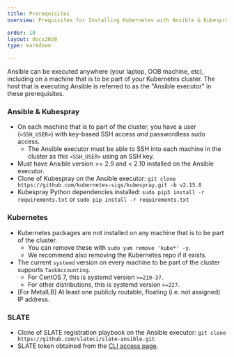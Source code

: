 ```yaml
---
title: Prerequisites
overview: Prequisites for Installing Kubernetes with Ansible & Kubespray

order: 10
layout: docs2020
type: markdown

---
```


Ansible can be executed anywhere (your laptop, OOB machine, etc), including on a machine that is to be part of your Kubernetes cluster.
The host that is executing Ansible is referred to as the "Ansible executor" in these prerequisites.

### Ansible & Kubespray

- On each machine that is to part of the cluster, you have a user (`<SSH_USER>`) with key-based SSH access *and* passwordless sudo access.
  - The Ansible executor must be able to SSH into each machine in the cluster as this `<SSH_USER>` using an SSH key.
- Must have Ansible version >= 2.9 and &lt; 2.10 installed on the Ansible executor.
- Clone of Kubespray on the Ansible executor: `git clone https://github.com/kubernetes-sigs/kubespray.git -b v2.15.0`
- Kubespray Python dependencies installed: `sudo pip3 install -r requirements.txt` or `sudo pip install -r requirements.txt`

### Kubernetes

- Kubernetes packages are not installed on any machine that is to be part of the cluster.
  - You can remove these with `sudo yum remove 'kube*' -y`.
  - We recommend also removing the Kubernetes repo if it exists.
- The current `systemd` version on every machine to be part of the cluster supports `TaskAccounting`.
  - For CentOS 7, this is systemd version `>=219-37`.
  - For other distributions, this is systemd version `>=227`.
- [For MetalLB] At least one publicly routable, floating (i.e. not assigned) IP address.

### SLATE

- Clone of SLATE registration playbook on the Ansible executor: `git clone https://github.com/slateci/slate-ansible.git`
- SLATE token obtained from the [CLI access page](https://portal.slateci.io/cli).
